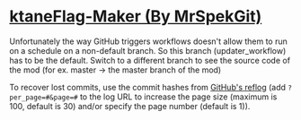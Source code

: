 # [ktaneFlag-Maker (By MrSpekGit)](https://github.com/MrSpekGit/ktaneFlag-Maker)

Unfortunately the way GitHub triggers workflows doesn't allow them to run on a schedule on a non-default branch. So this branch (updater_workflow) has to be the default. Switch to a different branch to see the source code of the mod (for ex. master -> the master branch of the mod)

To recover lost commits, use the commit hashes from [GitHub's reflog](https://api.github.com/repos/KtaneModules/ktaneFlag-Maker-MrSpekGit/events) (add `?per_page=#&page=#` to the log URL to increase the page size (maximum is 100, default is 30) and/or specify the page number (default is 1)).
